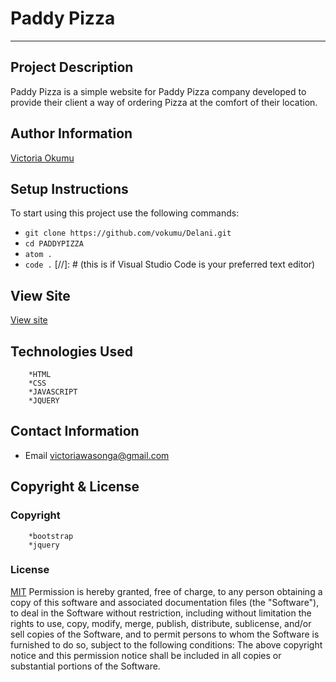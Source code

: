 # Paddy Pizza 
---
## Project Description
Paddy Pizza is a  simple website for Paddy Pizza company developed to provide their client a way of ordering Pizza at the comfort of their location. 

## Author Information
[Victoria Okumu](https://github.com/vokumu)

## Setup Instructions  
To start using this project use the following commands:

- `git clone https://github.com/vokumu/Delani.git`
- `cd PADDYPIZZA`
- `atom .`
- `code .` [//]: # (this is if Visual Studio Code is your preferred text editor)

## View Site
[View site](https://vokumu.github.io/paddyPizza/)

## Technologies Used 
        *HTML
        *CSS
        *JAVASCRIPT
        *JQUERY

## Contact Information
- Email <victoriawasonga@gmail.com>

## Copyright  & License
### Copyright
        *bootstrap
        *jquery
        
### License
[MIT](LICENSE)
Permission is hereby granted, free of charge, to any person obtaining a copy of this software and associated documentation files (the "Software"), to deal in the Software without restriction, including without limitation the rights to use, copy, modify, merge, publish, distribute, sublicense, and/or sell copies of the Software, and to permit persons to whom the Software is furnished to do so, subject to the following conditions:
The above copyright notice and this permission notice shall be included in all copies or substantial portions of the Software.
